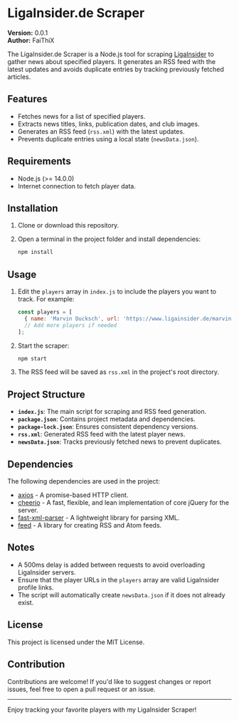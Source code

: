 # LigaInsider.de Scraper

**Version:** 0.0.1  
**Author:** FaiThiX  

The LigaInsider.de Scraper is a Node.js tool for scraping [LigaInsider](https://www.ligainsider.de) to gather news about specified players. It generates an RSS feed with the latest updates and avoids duplicate entries by tracking previously fetched articles.

## Features

- Fetches news for a list of specified players.
- Extracts news titles, links, publication dates, and club images.
- Generates an RSS feed (`rss.xml`) with the latest updates.
- Prevents duplicate entries using a local state (`newsData.json`).

## Requirements

- Node.js (>= 14.0.0)
- Internet connection to fetch player data.

## Installation

1. Clone or download this repository.
2. Open a terminal in the project folder and install dependencies:

   ```bash
   npm install
   ```

## Usage

1. Edit the `players` array in `index.js` to include the players you want to track. For example:

   ```javascript
   const players = [
     { name: 'Marvin Ducksch', url: 'https://www.ligainsider.de/marvin-ducksch_1894/' },
     // Add more players if needed
   ];
   ```

2. Start the scraper:

   ```bash
   npm start
   ```

3. The RSS feed will be saved as `rss.xml` in the project's root directory.

## Project Structure

- **`index.js`**: The main script for scraping and RSS feed generation.
- **`package.json`**: Contains project metadata and dependencies.
- **`package-lock.json`**: Ensures consistent dependency versions.
- **`rss.xml`**: Generated RSS feed with the latest player news.
- **`newsData.json`**: Tracks previously fetched news to prevent duplicates.

## Dependencies

The following dependencies are used in the project:

- [axios](https://www.npmjs.com/package/axios) - A promise-based HTTP client.
- [cheerio](https://www.npmjs.com/package/cheerio) - A fast, flexible, and lean implementation of core jQuery for the server.
- [fast-xml-parser](https://www.npmjs.com/package/fast-xml-parser) - A lightweight library for parsing XML.
- [feed](https://www.npmjs.com/package/feed) - A library for creating RSS and Atom feeds.

## Notes

- A 500ms delay is added between requests to avoid overloading LigaInsider servers.
- Ensure that the player URLs in the `players` array are valid LigaInsider profile links.
- The script will automatically create `newsData.json` if it does not already exist.

## License

This project is licensed under the MIT License.

## Contribution

Contributions are welcome! If you'd like to suggest changes or report issues, feel free to open a pull request or an issue.

---

Enjoy tracking your favorite players with my LigaInsider Scraper!
